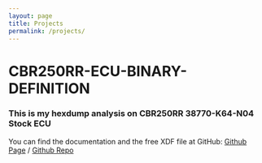 ```yaml
---
layout: page
title: Projects
permalink: /projects/
---
```


# CBR250RR-ECU-BINARY-DEFINITION
### This is my hexdump analysis on CBR250RR 38770-K64-N04 Stock ECU

You can find the documentation and the free XDF file at GitHub:
[Github Page](https://kelvinvalencio.github.io/cbr250rr-ecu-binary-definition/) /
[Github Repo](https://github.com/kelvinvalencio/cbr250rr-ecu-binary-definition)

